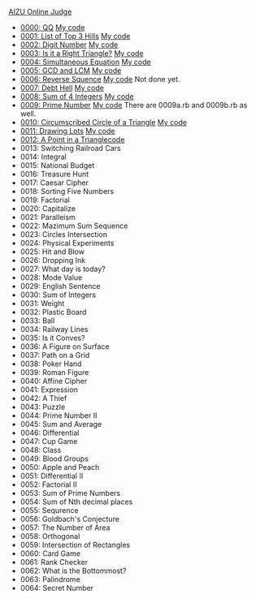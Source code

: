[AIZU Online Judge](http://judge.u-aizu.ac.jp/onlinejudge/index.jsp)

- [0000: QQ](http://judge.u-aizu.ac.jp/onlinejudge/description.jsp?id=0000) [My code](https://github.com/shinokada/aoj/blob/master/lib/0000.rb)
- [0001: List of Top 3 Hills](http://judge.u-aizu.ac.jp/onlinejudge/description.jsp?id=0001) [My code](https://github.com/shinokada/aoj/blob/master/lib/0001.rb)
- [0002: Digit Number](http://judge.u-aizu.ac.jp/onlinejudge/description.jsp?id=0002) [My code](https://github.com/shinokada/aoj/blob/master/lib/0002.rb)
- [0003: Is it a Right Triangle?](http://judge.u-aizu.ac.jp/onlinejudge/description.jsp?id=0003) [My code](https://github.com/shinokada/aoj/blob/master/lib/0003.rb)
- [0004: Simultaneous Equation](http://judge.u-aizu.ac.jp/onlinejudge/description.jsp?id=0004) [My code](https://github.com/shinokada/aoj/blob/master/lib/0004.rb)
- [0005: GCD and LCM](http://judge.u-aizu.ac.jp/onlinejudge/description.jsp?id=0005) [My code](https://github.com/shinokada/aoj/blob/master/lib/0005.rb)
- [0006: Reverse Squence](http://judge.u-aizu.ac.jp/onlinejudge/description.jsp?id=0006) [My code](https://github.com/shinokada/aoj/blob/master/lib/0006.rb) Not done yet.
- [0007: Debt Hell](http://judge.u-aizu.ac.jp/onlinejudge/description.jsp?id=0007) [My code](https://github.com/shinokada/aoj/blob/master/lib/0007.rb)
- [0008: Sum of 4 Integers](http://judge.u-aizu.ac.jp/onlinejudge/description.jsp?id=0008) [My code](https://github.com/shinokada/aoj/blob/master/lib/0008.rb)
- [0009: Prime Number](http://judge.u-aizu.ac.jp/onlinejudge/description.jsp?id=0009) [My code](https://github.com/shinokada/aoj/blob/master/lib/0009.rb) There are 0009a.rb and 0009b.rb as well.
- [0010: Circumscribed Circle of a Triangle](http://judge.u-aizu.ac.jp/onlinejudge/description.jsp?id=0010) [My code](https://github.com/shinokada/aoj/blob/master/lib/0010.rb)
- [0011: Drawing Lots](http://judge.u-aizu.ac.jp/onlinejudge/description.jsp?id=0011) [My code](https://github.com/shinokada/aoj/blob/master/lib/0011.rb)
- [0012: A Point in a Triangle](http://judge.u-aizu.ac.jp/onlinejudge/description.jsp?id=0012)[code](https://github.com/shinokada/aoj/blob/master/lib/0012.rb)
- 0013: Switching Railroad Cars
- 0014: Integral
- 0015: National Budget
- 0016: Treasure Hunt
- 0017: Caesar Cipher
- 0018: Sorting Five Numbers
- 0019: Factorial
- 0020: Capitalize
- 0021: Paralleism
- 0022: Mazimum Sum Sequence
- 0023: Circles Intersection
- 0024: Physical Experiments
- 0025: Hit and Blow
- 0026: Dropping Ink
- 0027: What day is today?
- 0028: Mode Value
- 0029: English Sentence
- 0030: Sum of Integers
- 0031: Weight
- 0032: Plastic Board
- 0033: Ball
- 0034: Railway Lines
- 0035: Is it Conves?
- 0036: A Figure on Surface
- 0037: Path on a Grid
- 0038: Poker Hand
- 0039: Roman Figure
- 0040: Affine Cipher
- 0041: Expression
- 0042: A Thief
- 0043: Puzzle
- 0044: Prime Number II
- 0045: Sum and Average
- 0046: Differential
- 0047: Cup Game
- 0048: Class
- 0049: Blood Groups
- 0050: Apple and Peach
- 0051: Differential II
- 0052: Factorial II
- 0053: Sum of Prime Numbers
- 0054: Sum of Nth decimal places
- 0055: Sequrence
- 0056: Goldbach's Conjecture
- 0057: The Number of Area
- 0058: Orthogonal
- 0059: Intersection of Rectangles
- 0060: Card Game
- 0061: Rank Checker
- 0062: What is the Bottommost?
- 0063: Palindrome
- 0064: Secret Number
